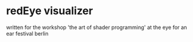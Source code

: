 redEye visualizer
=================

written for the workshop 'the art of shader programming' at the eye for an ear festival berlin

